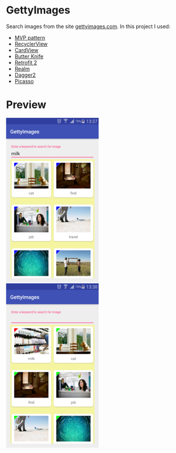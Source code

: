 # GettyImages
Search images from the site <a href="http://developers.gettyimages.com/api/docs/">gettyimages.com</a>.
In this project I used:
- <a href="https://en.wikipedia.org/wiki/Model%E2%80%93view%E2%80%93presenter">MVP pattern</a>
- <a href="https://developer.android.com/reference/android/support/v7/widget/RecyclerView.html">RecyclerView</a>
- <a href="https://developer.android.com/reference/android/support/v7/widget/CardView.html">CardView</a>
- <a href="http://jakewharton.github.io/butterknife/">Butter Knife</a>
- <a href="http://square.github.io/retrofit/">Retrofit 2</a>
- <a href="https://realm.io/docs/java/latest/">Realm</a>
- <a href="https://google.github.io/dagger/">Dagger2</a>
- <a href="http://square.github.io/picasso/">Picasso</a>
# Preview
<p><img src="https://github.com/Shevatro/GettyImages/blob/master/Screenshot_2017-11-05-13-37-51.png" height="450px"/>
<img src="https://github.com/Shevatro/GettyImages/blob/master/Screenshot_2017-11-05-13-38-14.png" height="450px"/></p>
